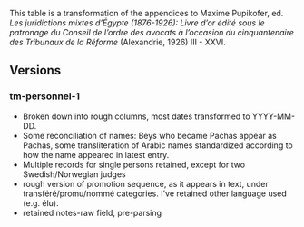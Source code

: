 This table is a transformation of the appendices to Maxime Pupikofer, ed. _Les juridictions mixtes d’Égypte (1876-1926): Livre d’or édité sous le patronage du Conseil de l’ordre des avocats à l’occasion du cinquantenaire des Tribunaux de la Réforme_ (Alexandrie, 1926) III - XXVI.

## Versions

### tm-personnel-1
- Broken down into rough columns, most dates transformed to YYYY-MM-DD. 
- Some reconciliation of names: Beys who became Pachas appear as Pachas, some transliteration of Arabic names standardized according to how the name appeared in latest entry. 
- Multiple records for single persons retained, except for two Swedish/Norwegian judges
- rough version of promotion sequence, as it appears in text, under transféré/promu/nommé categories. I've retained other language used (e.g. élu).
- retained notes-raw field, pre-parsing